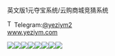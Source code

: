英文版1元夺宝系统/云购商城竞猜系统<p dir="auto"><a target="_blank" rel="noopener noreferrer nofollow" href="https://camo.githubusercontent.com/d614d90677fbc2e34c7c62ebc68c82379d87a57c4beaf05af65fec7ba6b72e36/68747470733a2f2f63646e2d69636f6e732d706e672e666c617469636f6e2e636f6d2f3531322f323131312f323131313634362e706e67"><img src="https://camo.githubusercontent.com/d614d90677fbc2e34c7c62ebc68c82379d87a57c4beaf05af65fec7ba6b72e36/68747470733a2f2f63646e2d69636f6e732d706e672e666c617469636f6e2e636f6d2f3531322f323131312f323131313634362e706e67" alt="Telegram Icon" style="width: 16px; max-width: 100%;" data-canonical-src="https://cdn-icons-png.flaticon.com/512/2111/2111646.png"></a>Telegram:<a href="https://t.me/yeziym2" rel="nofollow">@yeziym2</a><br><a href="https://www.yeziym.com/">www.yeziym.com</a></p><img src="https://github.com/yeziym/170aiM5zIx/blob/main/sKFpR.png"><img src="https://github.com/yeziym/170aiM5zIx/blob/main/aft3S.png"><img src="https://github.com/yeziym/170aiM5zIx/blob/main/P7K5Q.png"><img src="https://github.com/yeziym/170aiM5zIx/blob/main/C4rup.png"><img src="https://github.com/yeziym/170aiM5zIx/blob/main/kMIRu.png"><img src="https://github.com/yeziym/170aiM5zIx/blob/main/1Khn2.png"><img src="https://github.com/yeziym/170aiM5zIx/blob/main/S8eav.png"><img src="https://github.com/yeziym/170aiM5zIx/blob/main/RlDQ5.png">
